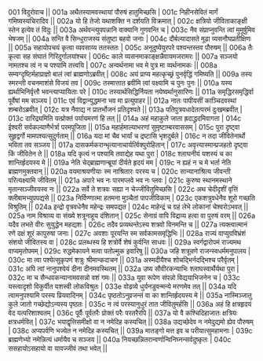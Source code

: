 001  	विदुरोवाच ||
001a	अथैतस्यामवस्थायां पौरुषं हातुमिच्छसि |
001c	निहीनसेवितं मार्गं गमिष्यस्यचिरादिव ||
002a	यो हि तेजो यथाशक्ति न दर्शयति विक्रमात् |
002c	क्षत्रियो जीविताकाङ्क्षी स्तेन इत्येव तं विदुः ||
003a	अर्थवन्त्युपपन्नानि वाक्यानि गुणवन्ति च |
003c	नैव संप्राप्नुवन्ति त्वां मुमूर्षुमिव भेषजम् ||
004a	सन्ति वै सिन्धुराजस्य संतुष्टा बहवो जनाः |
004c	दौर्बल्यादासते मूढा व्यसनौघप्रतीक्षिणः ||
005a	सहायोपचयं कृत्वा व्यवसाय्य ततस्ततः |
005c	अनुदुष्येयुरपरे पश्यन्तस्तव पौरुषम् ||
006a	तैः कृत्वा सह संघातं गिरिदुर्गालयांश्चर |
006c	काले व्यसनमाकाङ्क्षन्नैवायमजरामरः ||
007a	सञ्जयो नामतश्च त्वं न च पश्यामि तत्त्वयि |
007c	अन्वर्थनामा भव मे पुत्र मा व्यर्थनामकः ||
008a	सम्यग्दृष्टिर्महाप्राज्ञो बालं त्वां ब्राह्मणोऽब्रवीत् |
008c	अयं प्राप्य महत्कृच्छ्रं पुनर्वृद्धिं गमिष्यति ||
009a	तस्य स्मरन्ती वचनमाशंसे विजयं तव |
009c	तस्मात्तात ब्रवीमि त्वां वक्ष्यामि च पुनः पुनः ||
010a	यस्य ह्यर्थाभिनिर्वृत्तौ भवन्त्याप्यायिताः परे |
010c	तस्यार्थसिद्धिर्नियता नयेष्वर्थानुसारिणः ||
011a	समृद्धिरसमृद्धिर्वा पूर्वेषां मम सञ्जय |
011c	एवं विद्वान्युद्धमना भव मा प्रत्युपाहर ||
012a	नातः पापीयसीं काञ्चिदवस्थां शम्बरोऽब्रवीत् |
012c	यत्र नैवाद्य न प्रातर्भोजनं प्रतिदृश्यते ||
013a	पतिपुत्रवधादेतत्परमं दुःखमब्रवीत् |
013c	दारिद्र्यमिति यत्प्रोक्तं पर्यायमरणं हि तत् ||
014a	अहं महाकुले जाता ह्रदाद्ध्रदमिवागता |
014c	ईश्वरी सर्वकल्याणैर्भर्त्रा परमपूजिता ||
015a	महार्हमाल्याभरणां सुमृष्टाम्बरवाससम् |
015c	पुरा दृष्ट्वा सुहृद्वर्गो मामपश्यत्सुदुर्गताम् ||
016a	यदा मां चैव भार्यां च द्रष्टासि भृशदुर्बले |
016c	न तदा जीवितेनार्थो भविता तव सञ्जय ||
017a	दासकर्मकरान्भृत्यानाचार्यर्त्विक्पुरोहितान् |
017c	अवृत्त्यास्मान्प्रजहतो दृष्ट्वा किं जीवितेन ते ||
018a	यदि कृत्यं न पश्यामि तवाद्येह यथा पुरा |
018c	श्लाघनीयं यशस्यं च का शान्तिर्हृदयस्य मे ||
019a	नेति चेद्ब्राह्मणान्ब्रूयां दीर्यते हृदयं मम |
019c	न ह्यहं न च मे भर्ता नेति ब्राह्मणमुक्तवान् ||
020a	वयमाश्रयणीयाः स्म नाश्रितारः परस्य च |
020c	सान्यानाश्रित्य जीवन्ती परित्यक्ष्यामि जीवितम् ||
021a	अपारे भव नः पारमप्लवे भव नः प्लवः |
021c	कुरुष्व स्थानमस्थाने मृतान्सञ्जीवयस्व नः ||
022a	सर्वे ते शत्रवः सह्या न चेज्जीवितुमिच्छसि |
022c	अथ चेदीदृशीं वृत्तिं क्लीबामभ्युपपद्यसे ||
023a	निर्विण्णात्मा हतमना मुञ्चैतां पापजीविकाम् |
023c	एकशत्रुवधेनैव शूरो गच्छति विश्रुतिम् ||
024a	इन्द्रो वृत्रवधेनैव महेन्द्रः समपद्यत |
024c	माहेन्द्रं च ग्रहं लेभे लोकानां चेश्वरोऽभवत् ||
025a	नाम विश्राव्य वा संख्ये शत्रूनाहूय दंशितान् |
025c	सेनाग्रं वापि विद्राव्य हत्वा वा पुरुषं वरम् ||
026a	यदैव लभते वीरः सुयुद्धेन महद्यशः |
026c	तदैव प्रव्यथन्तेऽस्य शत्रवो विनमन्ति च ||
027a	त्यक्त्वात्मानं रणे दक्षं शूरं कापुरुषा जनाः |
027c	अवशाः पूरयन्ति स्म सर्वकामसमृद्धिभिः ||
028a	राज्यं वाप्युग्रविभ्रंशं संशयो जीवितस्य वा |
028c	प्रलब्धस्य हि शत्रोर्वै शेषं कुर्वन्ति साधवः ||
029a	स्वर्गद्वारोपमं राज्यमथ वाप्यमृतोपमम् |
029c	रुद्धमेकायने मत्वा पतोल्मुक इवारिषु ||
030a	जहि शत्रून्रणे राजन्स्वधर्ममनुपालय |
030c	मा त्वा पश्येत्सुकृपणं शत्रुः श्रीमान्कदाचन ||
031a	अस्मदीयैश्च शोचद्भिर्नदद्भिश्च परैर्वृतम् |
031c	अपि त्वां नानुपश्येयं दीना दीनमवस्थितम् ||
032a	उष्य सौवीरकन्याभिः श्लाघस्वार्थैर्यथा पुरा |
032c	मा च सैन्धवकन्यानामवसन्नो वशं गमः ||
033a	युवा रूपेण संपन्नो विद्ययाभिजनेन च |
033c	यस्त्वादृशो विकुर्वीत यशस्वी लोकविश्रुतः |
033e 	वोढव्ये धुर्यनडुवन्मन्ये मरणमेव तत् ||
034a	यदि त्वामनुपश्यामि परस्य प्रियवादिनम् |
034c	पृष्ठतोऽनुव्रजन्तं वा का शान्तिर्हृदयस्य मे ||
035a	नास्मिञ्जातु कुले जातो गच्छेद्योऽन्यस्य पृष्ठतः |
035c	न त्वं परस्यानुधुरं तात जीवितुमर्हसि ||
036a	अहं हि क्षत्रहृदयं वेद यत्परिशाश्वतम् |
036c	पूर्वैः पूर्वतरैः प्रोक्तं परैः परतरैरपि ||
037a	यो वै कश्चिदिहाजातः क्षत्रियः क्षत्रधर्मवित् |
037c	भयाद्वृत्तिसमीक्षो वा न नमेदिह कस्यचित् ||
038a	उद्यच्छेदेव न नमेदुद्यमो ह्येव पौरुषम् |
038c	अप्यपर्वणि भज्येत न नमेदिह कस्यचित् ||
039a	मातङ्गो मत्त इव च परीयात्सुमहामनाः |
039c	ब्राह्मणेभ्यो नमेन्नित्यं धर्मायैव च सञ्जय ||
040a	नियच्छन्नितरान्वर्णान्विनिघ्नन्सर्वदुष्कृतः |
040c	ससहायोऽसहायो वा यावज्जीवं तथा भवेत् ||
